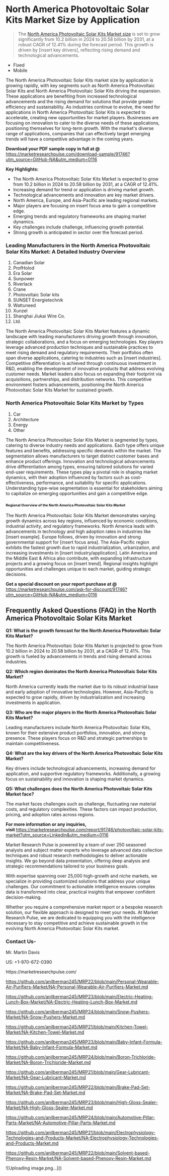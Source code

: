 <h1>North America Photovoltaic Solar Kits Market&nbsp;Size by Application</h1><blockquote><p>The <a href="https://marketresearchpulse.com/download-sample/91746?utm_source=GitHub-NA&amp;utm_medium=0116">North America Photovoltaic Solar Kits Market size</a> is set to grow significantly from 10.2 billion in 2024 to 20.58 billion by 2031, at a robust CAGR of 12.41% during the forecast period. This growth is driven by [insert key drivers], reflecting rising demand and technological advancements.</p></blockquote><ul><li>Fixed<li> Mobile</li></ul><p>The North America Photovoltaic Solar Kits market size by application is growing rapidly, with key segments such as North America Photovoltaic Solar Kits and North America Photovoltaic Solar Kits driving the expansion. These applications are benefiting from increased technological advancements and the rising demand for solutions that provide greater efficiency and sustainability. As industries continue to evolve, the need for applications in North America Photovoltaic Solar Kits is expected to accelerate, creating new opportunities for market players. Businesses are focusing on innovation to cater to the diverse needs of these applications, positioning themselves for long-term growth. With the market's diverse range of applications, companies that can effectively target emerging trends will have a competitive advantage in the coming years.</p><p><strong>Download your PDF sample copy in full at @ </strong><a href="https://marketresearchpulse.com/download-sample/91746?utm_source=GitHub-NA&amp;utm_medium=0116">https://marketresearchpulse.com/download-sample/91746?utm_source=GitHub-NA&amp;utm_medium=0116</a></p><p><strong>Key Highlights: </strong></p><ul><li>The North America Photovoltaic Solar Kits Market is expected to grow from 10.2 billion in 2024 to 20.58 billion by 2031, at a CAGR of 12.41%.</li><li>Increasing demand for trend or application is driving market growth.</li><li>Technological advancements and innovation are key market drivers.</li><li>North America, Europe, and Asia-Pacific are leading regional markets.</li><li>Major players are focusing on insert focus area to gain a competitive edge.</li><li>Emerging trends and regulatory frameworks are shaping market dynamics.</li><li>Key challenges include challenge, influencing growth potential.</li><li>Strong growth is anticipated in sector over the forecast period.</li></ul><h3>Leading Manufacturers in the North America Photovoltaic Solar Kits Market: A Detailed Industry Overview</h3><ol><li>Canadian Solar</li><li>ProfHolod</li><li>Era Solar</li><li>Sunpower</li><li>Riverlack</li><li>Crane</li><li>Photovoltaic Solar kits</li><li>SUNSET Energietechnik</li><li>Wattuneed</li><li>Xunzel</li><li>Shanghai Jiukai Wire Co.</li><li>Ltd.</li></ol><div class="flex max-w-full flex-col flex-grow"><div class="min-h-8 text-message flex w-full flex-col items-end gap-2 whitespace-normal break-words [.text-message+&amp;]:mt-5" dir="auto" data-message-author-role="assistant" data-message-id="fd8432e4-4910-450d-b182-61b7bfb0a01f" data-message-model-slug="gpt-4o"><div class="flex w-full flex-col gap-1 empty:hidden first:pt-[3px]"><div class="markdown prose w-full break-words dark:prose-invert light"><p>The North America Photovoltaic Solar Kits Market features a dynamic landscape with leading manufacturers driving growth through innovation, strategic collaborations, and a focus on emerging technologies. Key players leverage advanced production techniques and sustainable practices to meet rising demand and regulatory requirements. Their portfolios often span diverse applications, catering to industries such as [insert industries]. Competitive differentiation is achieved through continuous investment in R&amp;D, enabling the development of innovative products that address evolving customer needs. Market leaders also focus on expanding their footprint via acquisitions, partnerships, and distribution networks. This competitive environment fosters advancements, positioning the North America Photovoltaic Solar Kits Market for sustained growth.</p></div></div></div></div><h3>North America Photovoltaic Solar Kits Market by Types</h3><ol><li>Car<li> Architecture<li> Energy<li> Other</li></ol><div class="flex max-w-full flex-col flex-grow"><div class="min-h-8 text-message flex w-full flex-col items-end gap-2 whitespace-normal break-words [.text-message+&amp;]:mt-5" dir="auto" data-message-author-role="assistant" data-message-id="084470be-0bb7-4664-bddf-5156b4f41249" data-message-model-slug="gpt-4o-mini"><div class="flex w-full flex-col gap-1 empty:hidden first:pt-[3px]"><div class="markdown prose w-full break-words dark:prose-invert light"><p>The North America Photovoltaic Solar Kits Market is segmented by types, catering to diverse industry needs and applications. Each type offers unique features and benefits, addressing specific demands within the market. The segmentation allows manufacturers to target distinct customer bases and enhance product offerings. Innovation and technological advancements drive differentiation among types, ensuring tailored solutions for varied end-user requirements. These types play a pivotal role in shaping market dynamics, with their adoption influenced by factors such as cost-effectiveness, performance, and suitability for specific applications. Understanding type-wise segmentation is essential for stakeholders aiming to capitalize on emerging opportunities and gain a competitive edge.</p></div></div></div></div><h3><span style="font-size: 11px;">Regional Overview of the North America Photovoltaic Solar Kits Market</span></h3><div class="flex max-w-full flex-col flex-grow"><div class="min-h-8 text-message flex w-full flex-col items-end gap-2 whitespace-normal break-words [.text-message+&amp;]:mt-5" dir="auto" data-message-author-role="assistant" data-message-id="e9038762-ce64-4e30-91c9-9bd413514231" data-message-model-slug="gpt-4o-mini"><div class="flex w-full flex-col gap-1 empty:hidden first:pt-[3px]"><div class="markdown prose w-full break-words dark:prose-invert light"><p>The North America Photovoltaic Solar Kits Market demonstrates varying growth dynamics across key regions, influenced by economic conditions, industrial activity, and regulatory frameworks. North America leads with advancements in technology and high adoption rates in industries like [insert example]. Europe follows, driven by innovation and strong governmental support for [insert focus area]. The Asia-Pacific region exhibits the fastest growth due to rapid industrialization, urbanization, and increasing investments in [insert industry/application]. Latin America and the Middle East &amp; Africa also contribute, with expanding infrastructure projects and a growing focus on [insert trend]. Regional insights highlight opportunities and challenges unique to each market, guiding strategic decisions.</p></div></div></div></div><p><strong>Get a special discount on your report purchase at @ </strong><a href="https://marketresearchpulse.com/ask-for-discount/91746?utm_source=GitHub-NA&amp;utm_medium=0116">https://marketresearchpulse.com/ask-for-discount/91746?utm_source=GitHub-NA&amp;utm_medium=0116</a></p><h2>Frequently Asked Questions (FAQ) in the North America Photovoltaic Solar Kits Market</h2><p><strong>Q1: What is the growth forecast for the North America Photovoltaic Solar Kits Market?</strong></p><p>The North America Photovoltaic Solar Kits Market is projected to grow from 10.2 billion in 2024 to 20.58 billion by 2031, at a CAGR of 12.41%. This growth is fueled by advancements in trends and rising demand across industries.</p><p><strong>Q2: Which region dominates the North America Photovoltaic Solar Kits Market?</strong></p><p>North America currently leads the market due to its robust industrial base and early adoption of innovative technologies. However, Asia-Pacific is expected to grow rapidly, driven by industrialization and increasing investments in application.</p><p><strong>Q3: Who are the major players in the North America Photovoltaic Solar Kits Market?</strong></p><p>Leading manufacturers include North America Photovoltaic Solar Kits, known for their extensive product portfolios, innovation, and strong presence. These players focus on R&amp;D and strategic partnerships to maintain competitiveness.</p><p><strong>Q4: What are the key drivers of the North America Photovoltaic Solar Kits Market?</strong></p><p>Key drivers include technological advancements, increasing demand for application, and supportive regulatory frameworks. Additionally, a growing focus on sustainability and innovation is shaping market dynamics.</p><p><strong>Q5: What challenges does the North America Photovoltaic Solar Kits Market face?</strong></p><p>The market faces challenges such as challenge, fluctuating raw material costs, and regulatory complexities. These factors can impact production, pricing, and adoption rates across regions.</p><p><strong>For more information or any inquiries, visit&nbsp;</strong><a href="https://marketresearchpulse.com/report/91746/photovoltaic-solar-kits-market?utm_source=Linkedin&utm_medium=0116">https://marketresearchpulse.com/report/91746/photovoltaic-solar-kits-market?utm_source=Linkedin&utm_medium=0116</a></p><p>Market Research Pulse is powered by a team of over 250 seasoned analysts and subject matter experts who leverage advanced data collection techniques and robust research methodologies to deliver actionable insights. We go beyond data presentation, offering deep analysis and strategic recommendations tailored to your business goals.</p><p>With expertise spanning over 25,000 high-growth and niche markets, we specialize in providing customized solutions that address your unique challenges. Our commitment to actionable intelligence ensures complex data is transformed into clear, practical insights that empower confident decision-making.</p><p>Whether you require a comprehensive market report or a bespoke research solution, our flexible approach is designed to meet your needs. At Market Research Pulse, we are dedicated to equipping you with the intelligence necessary to stay competitive and achieve sustainable growth in the evolving North America Photovoltaic Solar Kits market.</p><h3><strong>Contact Us-</strong></h3><p>Mr. Martin Davis</p><p>US: +1-970-672-0390</p><p>https://marketresearchpulse.com/</p><p><a href="https://github.com/anilberman245/MRP22/blob/main/Personal-Wearable-Air-Purifiers-Market/NA-Personal-Wearable-Air-Purifiers-Market.md">https://github.com/anilberman245/MRP22/blob/main/Personal-Wearable-Air-Purifiers-Market/NA-Personal-Wearable-Air-Purifiers-Market.md</a></p><p><a href="https://github.com/anilberman245/MRP23/blob/main/Electric-Heating-Lunch-Box-Market/NA-Electric-Heating-Lunch-Box-Market.md">https://github.com/anilberman245/MRP23/blob/main/Electric-Heating-Lunch-Box-Market/NA-Electric-Heating-Lunch-Box-Market.md</a></p><p><a href="https://github.com/anilberman245/MRP24/blob/main/Snow-Pushers-Market/NA-Snow-Pushers-Market.md">https://github.com/anilberman245/MRP24/blob/main/Snow-Pushers-Market/NA-Snow-Pushers-Market.md</a></p><p><a href="https://github.com/anilberman245/MRP21/blob/main/Kitchen-Towel-Market/NA-Kitchen-Towel-Market.md">https://github.com/anilberman245/MRP21/blob/main/Kitchen-Towel-Market/NA-Kitchen-Towel-Market.md</a></p><p><a href="https://github.com/anilberman245/MRP23/blob/main/Baby-Infant-Formula-Market/NA-Baby-Infant-Formula-Market.md">https://github.com/anilberman245/MRP23/blob/main/Baby-Infant-Formula-Market/NA-Baby-Infant-Formula-Market.md</a></p><p><a href="https://github.com/anilberman245/MRP24/blob/main/Boron-Trichloride-Market/NA-Boron-Trichloride-Market.md">https://github.com/anilberman245/MRP24/blob/main/Boron-Trichloride-Market/NA-Boron-Trichloride-Market.md</a></p><p><a href="https://github.com/anilberman245/MRP21/blob/main/Gear-Lubricant-Market/NA-Gear-Lubricant-Market.md">https://github.com/anilberman245/MRP21/blob/main/Gear-Lubricant-Market/NA-Gear-Lubricant-Market.md</a></p><p><a href="https://github.com/anilberman245/MRP22/blob/main/Brake-Pad-Set-Market/NA-Brake-Pad-Set-Market.md">https://github.com/anilberman245/MRP22/blob/main/Brake-Pad-Set-Market/NA-Brake-Pad-Set-Market.md</a></p><p><a href="https://github.com/anilberman245/MRP23/blob/main/High-Gloss-Sealer-Market/NA-High-Gloss-Sealer-Market.md">https://github.com/anilberman245/MRP23/blob/main/High-Gloss-Sealer-Market/NA-High-Gloss-Sealer-Market.md</a></p><p><a href="https://github.com/anilberman245/MRP24/blob/main/Automotive-Pillar-Parts-Market/NA-Automotive-Pillar-Parts-Market.md">https://github.com/anilberman245/MRP24/blob/main/Automotive-Pillar-Parts-Market/NA-Automotive-Pillar-Parts-Market.md</a></p><p><a href="https://github.com/anilberman245/MRP21/blob/main/Electrophysiology-Technologies-and-Products-Market/NA-Electrophysiology-Technologies-and-Products-Market.md">https://github.com/anilberman245/MRP21/blob/main/Electrophysiology-Technologies-and-Products-Market/NA-Electrophysiology-Technologies-and-Products-Market.md</a></p><p><a href="https://github.com/anilberman245/MRP22/blob/main/Solvent-based-Phenoxy-Resin-Market/NA-Solvent-based-Phenoxy-Resin-Market.md">https://github.com/anilberman245/MRP22/blob/main/Solvent-based-Phenoxy-Resin-Market/NA-Solvent-based-Phenoxy-Resin-Market.md</a></p>
![Uploading image.png…]()
